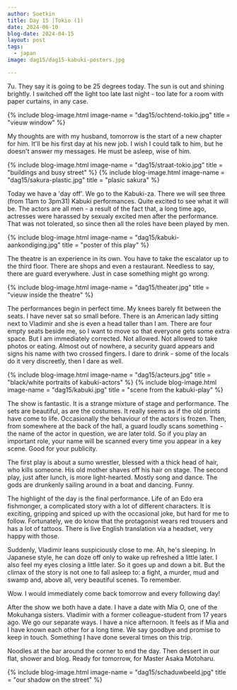 ```yaml
---
author: Soetkin
title: Day 15 |Tokio (1)
date: 2024-06-10
blog-date: 2024-04-15
layout: post
tags:
  - japan
image: dag15/dag15-kabuki-posters.jpg

---
```

7u. 
They say it is going to be 25 degrees today. The sun is out and shining brightly. 
I switched off the light too late last night - too late for a room with paper curtains, in any case.

{% include blog-image.html image-name = "dag15/ochtend-tokio.jpg" title = "vieuw window" %}

My thoughts are with my husband, tomorrow is the start of a new chapter for him. 
It'll be his first day at his new job. I wish I could talk to him, but he doesn't answer my messages. He must be asleep, wise of him.

{% include blog-image.html image-name = "dag15/straat-tokio.jpg" title = "buildings and busy street" %}
{% include blog-image.html image-name = "dag15/sakura-plastic.jpg" title = "plasic sakura" %}

Today we have a 'day off'. 
We go to the Kabuki-za. There we will see three (from 11am to 3pm31) Kabuki performances. 
Quite excited to see what it will be. 
The actors are all men - a result of the fact that, a long time ago, actresses were harassed by sexualy excited men after the performance.
That was not tolerated, so since then all the roles have been played by men.

{% include blog-image.html image-name = "dag15/kabuki-aankondiging.jpg" title = "poster of this play" %}

The theatre is an experience in its own. 
You have to take the escalator up to the third floor. There are shops and even a restaurant. 
Needless to say, there are guard everywhere. 
Just in case something might go wrong. 

{% include blog-image.html image-name = "dag15/theater.jpg" title = "vieuw inside the theatre" %}

The performances begin in perfect time. 
My knees barely fit between the seats. I have never sat so small before. 
There is an American lady sitting next to Vladimir and she is even a head taller than I am. There are four empty seats beside me, so I want to move so that everyone gets some extra space. But I am immediately corrected. 
Not allowed. Not allowed to take photos or eating. 
Almost out of nowhere, a security guard appears and signs his name with two crossed fingers. 
I dare to drink - some of the locals do it very discreetly, then I dare as well.

{% include blog-image.html image-name = "dag15/acteurs.jpg" title = "black/white portraits of kabuki-actors" %}
{% include blog-image.html image-name = "dag15/kabuki.jpg" title = "scene from the kabuki-play" %}

The show is fantastic. 
It is a strange mixture of stage and performance. 
The sets are beautiful, as are the costumes. It really seems as if the old prints have come to life. 
Occasionally the behaviour of the actors is frozen. 
Then, from somewhere at the back of the hall, a guard loudly scans something - the name of the actor in question, we are later told. 
So if you play an important role, your name will be scanned every time you appear in a key scene. 
Good for your publicity.

The first play is about a sumo wrestler, blessed with a thick head of hair, who kills someone. His old mother shaves off his hair on stage. The second play, just after lunch, is more light-hearted. Mostly song and dance. The gods are drunkenly sailing around in a boat and dancing. Funny. 

The highlight of the day is the final performance. Life of an Edo era fishmonger, a complicated story with a lot of different characters. 
It is exciting, gripping and spiced up with the occasional joke, but hard for me to follow. 
Fortunately, we do know that the protagonist wears red trousers and has a lot of tattoos. 
There is live English translation via a headset, very happy with those. 

Suddenly, Vladimir leans suspiciously close to me. Ah, he's sleeping. 
In Japanese style, he can doze off only to wake up refreshed a little later. 
I also feel my eyes closing a little later. 
So it goes up and down a bit. But the climax of the story is not one to fall asleep to: a fight, a murder, mud and swamp and, above all, very beautiful scenes. To remember.

Wow. I would immediately come back tomorrow and every following day! 

After the show we both have a date. I have a date with Mia O, one of the Mokuhanga sisters. Vladimir with a former colleague-student from 17 years ago. 
We go our separate ways. I have a nice afternoon. It feels as if Mia and I have known each other for a long time. 
We say goodbye and promise to keep in touch. Something I have done several times on this trip.

Noodles at the bar around the corner to end the day. Then dessert in our flat, shower and blog. Ready for tomorrow, for Master Asaka Motoharu.

{% include blog-image.html image-name = "dag15/schaduwbeeld.jpg" title = "our shadow on the street" %}
